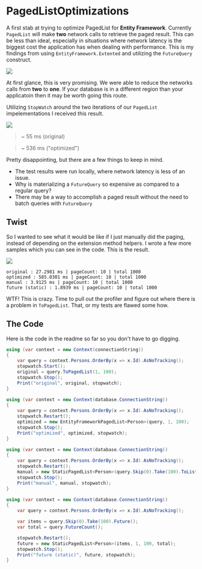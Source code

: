 # PagedListOptimizations

A first stab at trying to optimize PagedList for **Entity Framework**. Currently `PagedList` will make **two** network calls to retrieve the paged result. This can be less than ideal, especially in situations where network latency is the biggest cost the application has when dealing with performance. This is my findings from using `EntityFramework.Extented` and utilizing the `FutureQuery` construct.

![](https://www.evernote.com/l/AA9PcZfUtSBB6KPd66rjji4TX04iRWsoxwkB/image.png)

At first glance, this is very promising. We were able to reduce the networks calls from **two** to **one**. If your database is in a different region than your applicatoin then it may be worth going this route. 

Utilizing `StopWatch` around the two iterations of our `PagedList` impelementations I received this result.

![](https://www.evernote.com/l/AA8hX49oYkZHd54SJh6J7vljfQQIjnIkLe8B/image.png)

> ~ 55 ms (original)

> ~ 536 ms ("optimized")

Pretty disappointing, but there are a few things to keep in mind.

- The test results were run locally, where network latency is less of an issue.
- Why is materializing a `FutureQuery` so expensive as compared to a regular query?
- There may be a way to accomplish a paged result without the need to batch queries with `FutureQuery`

## Twist

So I wanted to see what it would be like if I just manually did the paging, instead of depending on the extension method helpers. I wrote a few more samples which you can see in the code. This is the result.

![](https://www.evernote.com/l/AA-DQecQhL5FrJ8YXdXeeYygqYV24-9EvtMB/image.png)

```
original : 27.2981 ms | pageCount: 10 | total 1000
optimized : 585.0301 ms | pageCount: 10 | total 1000
manual : 3.9125 ms | pageCount: 10 | total 1000
future (static) : 1.8939 ms | pageCount: 10 | total 1000
```

WTF! This is crazy. Time to pull out the profiler and figure out where there is a problem in `ToPagedList`. That, or my tests are flawed some how.

## The Code

Here is the code in the readme so far so you don't have to go digging.

```csharp
using (var context = new Context(connectionString))
{
    var query = context.Persons.OrderBy(x => x.Id).AsNoTracking();
    stopwatch.Start();
    original = query.ToPagedList(1, 100);
    stopwatch.Stop();
    Print("original", original, stopwatch);
}

using (var context = new Context(database.ConnectionString))
{
    var query = context.Persons.OrderBy(x => x.Id).AsNoTracking();
    stopwatch.Restart();
    optimized = new EntityFrameworkPagedList<Person>(query, 1, 100);
    stopwatch.Stop();
    Print("optimized", optimized, stopwatch);
}

using (var context = new Context(database.ConnectionString))
{
    var query = context.Persons.OrderBy(x => x.Id).AsNoTracking();
    stopwatch.Restart();
    manual = new StaticPagedList<Person>(query.Skip(0).Take(100).ToList(), 1, 100, query.Count()) ;
    stopwatch.Stop();
    Print("manual", manual, stopwatch);
}

using (var context = new Context(database.ConnectionString))
{
    var query = context.Persons.OrderBy(x => x.Id).AsNoTracking();

    var items = query.Skip(0).Take(100).Future();
    var total = query.FutureCount();

    stopwatch.Restart();
    future = new StaticPagedList<Person>(items, 1, 100, total);
    stopwatch.Stop();
    Print("future (static)", future, stopwatch);
}

```